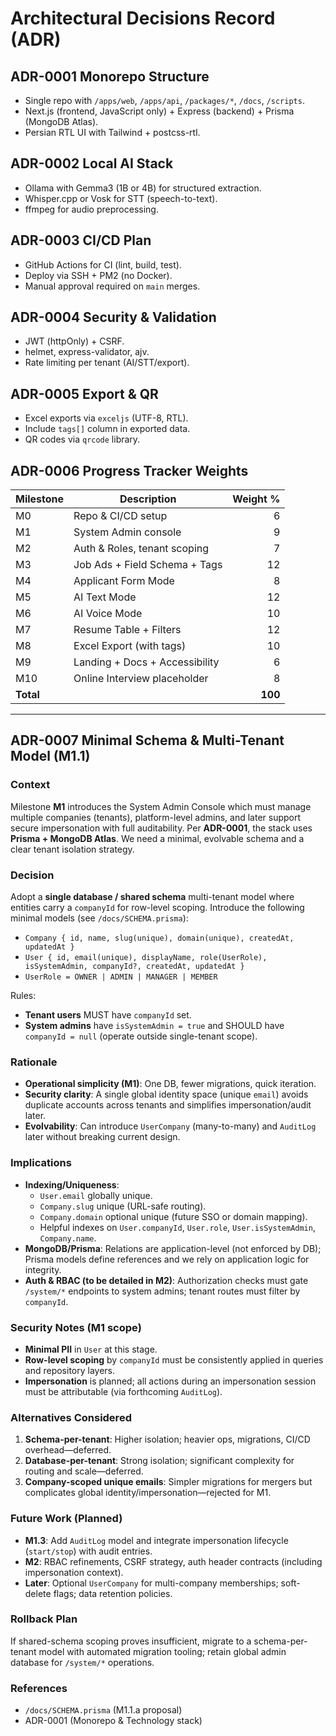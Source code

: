 # Architectural Decisions Record (ADR)

## ADR-0001 Monorepo Structure
- Single repo with `/apps/web`, `/apps/api`, `/packages/*`, `/docs`, `/scripts`.
- Next.js (frontend, JavaScript only) + Express (backend) + Prisma (MongoDB Atlas).
- Persian RTL UI with Tailwind + postcss-rtl.

## ADR-0002 Local AI Stack
- Ollama with Gemma3 (1B or 4B) for structured extraction.
- Whisper.cpp or Vosk for STT (speech-to-text).
- ffmpeg for audio preprocessing.

## ADR-0003 CI/CD Plan
- GitHub Actions for CI (lint, build, test).
- Deploy via SSH + PM2 (no Docker).
- Manual approval required on `main` merges.

## ADR-0004 Security & Validation
- JWT (httpOnly) + CSRF.
- helmet, express-validator, ajv.
- Rate limiting per tenant (AI/STT/export).

## ADR-0005 Export & QR
- Excel exports via `exceljs` (UTF-8, RTL).
- Include `tags[]` column in exported data.
- QR codes via `qrcode` library.

## ADR-0006 Progress Tracker Weights
| Milestone | Description | Weight % |
|------------|--------------|----------:|
| M0 | Repo & CI/CD setup | 6 |
| M1 | System Admin console | 9 |
| M2 | Auth & Roles, tenant scoping | 7 |
| M3 | Job Ads + Field Schema + Tags | 12 |
| M4 | Applicant Form Mode | 8 |
| M5 | AI Text Mode | 12 |
| M6 | AI Voice Mode | 10 |
| M7 | Resume Table + Filters | 12 |
| M8 | Excel Export (with tags) | 10 |
| M9 | Landing + Docs + Accessibility | 6 |
| M10 | Online Interview placeholder | 8 |
| **Total** | | **100** |

---

## ADR-0007 Minimal Schema & Multi-Tenant Model (M1.1)

### Context
Milestone **M1** introduces the System Admin Console which must manage multiple companies (tenants), platform-level admins, and later support secure impersonation with full auditability. Per **ADR-0001**, the stack uses **Prisma + MongoDB Atlas**. We need a minimal, evolvable schema and a clear tenant isolation strategy.

### Decision
Adopt a **single database / shared schema** multi-tenant model where entities carry a `companyId` for row-level scoping. Introduce the following minimal models (see `/docs/SCHEMA.prisma`):
- `Company { id, name, slug(unique), domain(unique), createdAt, updatedAt }`
- `User { id, email(unique), displayName, role(UserRole), isSystemAdmin, companyId?, createdAt, updatedAt }`
- `UserRole = OWNER | ADMIN | MANAGER | MEMBER`

Rules:
- **Tenant users** MUST have `companyId` set.
- **System admins** have `isSystemAdmin = true` and SHOULD have `companyId = null` (operate outside single-tenant scope).

### Rationale
- **Operational simplicity (M1)**: One DB, fewer migrations, quick iteration.
- **Security clarity**: A single global identity space (unique `email`) avoids duplicate accounts across tenants and simplifies impersonation/audit later.
- **Evolvability**: Can introduce `UserCompany` (many-to-many) and `AuditLog` later without breaking current design.

### Implications
- **Indexing/Uniqueness**:
  - `User.email` globally unique.
  - `Company.slug` unique (URL-safe routing).
  - `Company.domain` optional unique (future SSO or domain mapping).
  - Helpful indexes on `User.companyId`, `User.role`, `User.isSystemAdmin`, `Company.name`.
- **MongoDB/Prisma**: Relations are application-level (not enforced by DB); Prisma models define references and we rely on application logic for integrity.
- **Auth & RBAC (to be detailed in M2)**: Authorization checks must gate `/system/*` endpoints to system admins; tenant routes must filter by `companyId`.

### Security Notes (M1 scope)
- **Minimal PII** in `User` at this stage.
- **Row-level scoping** by `companyId` must be consistently applied in queries and repository layers.
- **Impersonation** is planned; all actions during an impersonation session must be attributable (via forthcoming `AuditLog`).

### Alternatives Considered
1) **Schema-per-tenant**: Higher isolation; heavier ops, migrations, CI/CD overhead—deferred.
2) **Database-per-tenant**: Strong isolation; significant complexity for routing and scale—deferred.
3) **Company-scoped unique emails**: Simpler migrations for mergers but complicates global identity/impersonation—rejected for M1.

### Future Work (Planned)
- **M1.3**: Add `AuditLog` model and integrate impersonation lifecycle (`start/stop`) with audit entries.
- **M2**: RBAC refinements, CSRF strategy, auth header contracts (including impersonation context).
- **Later**: Optional `UserCompany` for multi-company memberships; soft-delete flags; data retention policies.

### Rollback Plan
If shared-schema scoping proves insufficient, migrate to a schema-per-tenant model with automated migration tooling; retain global admin database for `/system/*` operations.

### References
- `/docs/SCHEMA.prisma` (M1.1.a proposal)
- ADR-0001 (Monorepo & Technology stack)
